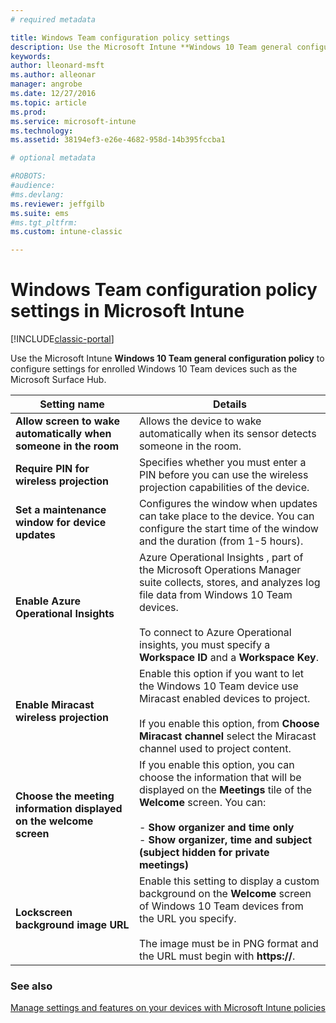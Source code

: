 ```yaml
---
# required metadata

title: Windows Team configuration policy settings
description: Use the Microsoft Intune **Windows 10 Team general configuration policy** to configure settings for enrolled Windows 10 Team devices such as the Microsoft Surface Hub.
keywords:
author: lleonard-msft
ms.author: alleonar
manager: angrobe
ms.date: 12/27/2016
ms.topic: article
ms.prod:
ms.service: microsoft-intune
ms.technology:
ms.assetid: 38194ef3-e26e-4682-958d-14b395fccba1

# optional metadata

#ROBOTS:
#audience:
#ms.devlang:
ms.reviewer: jeffgilb
ms.suite: ems
#ms.tgt_pltfrm:
ms.custom: intune-classic

---
```


# Windows Team configuration policy settings in Microsoft Intune

[!INCLUDE[classic-portal](../includes/classic-portal.md)]

Use the Microsoft Intune **Windows 10 Team general configuration policy** to configure settings for enrolled Windows 10 Team devices such as the Microsoft Surface Hub.

|Setting name|Details|
|----------------|-----------|
|**Allow screen to wake automatically when someone in the room**|Allows the device to wake automatically when its sensor detects someone in the room.|
|**Require PIN for wireless projection**|Specifies whether you must enter a PIN before you can use the wireless projection capabilities of the device.|
|**Set a maintenance window for device updates**|Configures the window when updates can take place to the device. You can configure the start time of the window and the duration (from 1-5 hours).|
|**Enable Azure Operational Insights**|Azure Operational Insights , part of the Microsoft Operations Manager suite collects, stores, and analyzes log file data from Windows 10 Team devices.<br /><br />To connect to Azure Operational insights, you must specify a **Workspace ID** and a **Workspace Key**.|
|**Enable Miracast wireless projection**|Enable this option if you want to let the Windows 10 Team device use Miracast enabled devices to project.<br /><br />If you enable this option, from **Choose Miracast channel** select the Miracast channel used to project content.|
|**Choose the meeting information displayed on the welcome screen**|If you enable this option, you can choose the information that will be displayed on the **Meetings** tile of the **Welcome** screen. You can:<br /><br />-   **Show organizer and time only**<br />-   **Show organizer, time and subject (subject hidden for private meetings)**|
|**Lockscreen background image URL**|Enable this setting to display a custom background on the **Welcome** screen of Windows 10 Team devices from the URL you specify.<br /><br />The image must be in PNG format and the URL must begin with **https://**.|


### See also
[Manage settings and features on your devices with Microsoft Intune policies](manage-settings-and-features-on-your-devices-with-microsoft-intune-policies.md)

